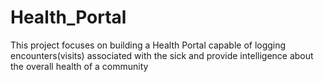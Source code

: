 # Health_Portal
This project focuses on building a Health Portal capable of logging encounters(visits) associated with the sick and provide intelligence about the overall health of a community
